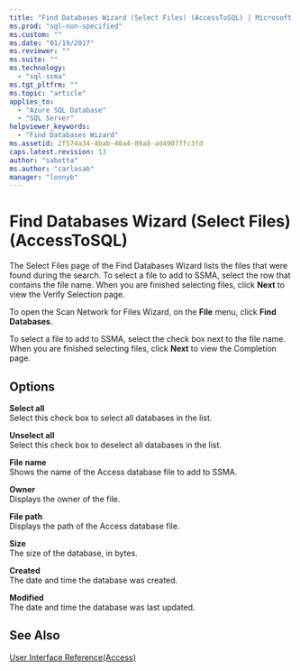 ```yaml
---
title: "Find Databases Wizard (Select Files) (AccessToSQL) | Microsoft Docs"
ms.prod: "sql-non-specified"
ms.custom: ""
ms.date: "01/19/2017"
ms.reviewer: ""
ms.suite: ""
ms.technology: 
  - "sql-ssma"
ms.tgt_pltfrm: ""
ms.topic: "article"
applies_to: 
  - "Azure SQL Database"
  - "SQL Server"
helpviewer_keywords: 
  - "Find Databases Wizard"
ms.assetid: 2f574a34-4bab-40a4-89a8-ad4907ffc3fd
caps.latest.revision: 13
author: "sabotta"
ms.author: "carlasab"
manager: "lonnyb"
---
```

# Find Databases Wizard (Select Files) (AccessToSQL)
The Select Files page of the Find Databases Wizard lists the files that were found during the search. To select a file to add to SSMA, select the row that contains the file name. When you are finished selecting files, click **Next** to view the Verify Selection page.  
  
To open the Scan Network for Files Wizard, on the **File** menu, click **Find Databases**.  
  
To select a file to add to SSMA, select the check box next to the file name. When you are finished selecting files, click **Next** to view the Completion page.  
  
## Options  
**Select all**  
Select this check box to select all databases in the list.  
  
**Unselect all**  
Select this check box to deselect all databases in the list.  
  
**File name**  
Shows the name of the Access database file to add to SSMA.  
  
**Owner**  
Displays the owner of the file.  
  
**File path**  
Displays the path of the Access database file.  
  
**Size**  
The size of the database, in bytes.  
  
**Created**  
The date and time the database was created.  
  
**Modified**  
The date and time the database was last updated.  
  
## See Also  
[User Interface Reference(Access)](http://msdn.microsoft.com/en-us/af24c303-4a41-449b-9c86-d6558a97e839)  
  
